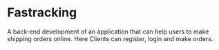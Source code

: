 # Fastracking
A back-end development of an application that can help users to make shipping orders online. Here Clients can register, login and make orders.
